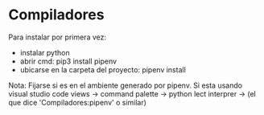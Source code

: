 # Compiladores

Para instalar por primera vez:
 - instalar python 
 - abrir cmd: pip3 install pipenv
 - ubicarse en la carpeta del proyecto: pipenv install
 
 Nota:
 Fijarse si es en el ambiente generado por pipenv.
 Si esta usando visual studio code 
 views -> command palette -> python lect interprer -> (el que dice 'Compiladores:pipenv' o similar)
